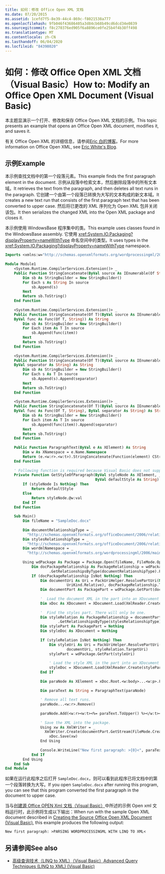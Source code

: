 ```yaml
---
title: 如何：修改 Office Open XML 文档
ms.date: 07/20/2015
ms.assetid: 1cefd7f5-8e39-44c4-869c-f8021538a777
ms.openlocfilehash: 9fb046f43686405a3d84cb68b49cd6dcd34e0839
ms.sourcegitcommit: f8c270376ed905f6a8896ce0fe25b4f4b38ff498
ms.translationtype: MT
ms.contentlocale: zh-CN
ms.lasthandoff: 06/04/2020
ms.locfileid: "84398020"
---
```

# <a name="how-to-modify-an-office-open-xml-document-visual-basic"></a><span data-ttu-id="aa543-102">如何：修改 Office Open XML 文档（Visual Basic）</span><span class="sxs-lookup"><span data-stu-id="aa543-102">How to: Modify an Office Open XML Document (Visual Basic)</span></span>
<span data-ttu-id="aa543-103">本主题显演示一个打开、修改和保存 Office Open XML 文档的示例。</span><span class="sxs-lookup"><span data-stu-id="aa543-103">This topic presents an example that opens an Office Open XML document, modifies it, and saves it.</span></span>  
  
 <span data-ttu-id="aa543-104">有关 Office Open XML 的详细信息，请参阅[Eric 白的博客](http://www.ericwhite.com)。</span><span class="sxs-lookup"><span data-stu-id="aa543-104">For more information on Office Open XML, see [Eric White's Blog](http://www.ericwhite.com).</span></span>  
  
## <a name="example"></a><span data-ttu-id="aa543-105">示例</span><span class="sxs-lookup"><span data-stu-id="aa543-105">Example</span></span>  
 <span data-ttu-id="aa543-106">本示例查找文档中的第一个段落元素。</span><span class="sxs-lookup"><span data-stu-id="aa543-106">This example finds the first paragraph element in the document.</span></span> <span data-ttu-id="aa543-107">示例从段落中检索文本，然后删除段落中的所有文本域。</span><span class="sxs-lookup"><span data-stu-id="aa543-107">It retrieves the text from the paragraph, and then deletes all text runs in the paragraph.</span></span> <span data-ttu-id="aa543-108">它创建一个由第一个段落已转换为大写的文本构成的新文本域。</span><span class="sxs-lookup"><span data-stu-id="aa543-108">It creates a new text run that consists of the first paragraph text that has been converted to upper case.</span></span> <span data-ttu-id="aa543-109">然后将已更改的 XML 序列化为 Open XML 包并关闭该包。</span><span class="sxs-lookup"><span data-stu-id="aa543-109">It then serializes the changed XML into the Open XML package and closes it.</span></span>  
  
 <span data-ttu-id="aa543-110">本示例使用 WindowsBase 程序集中的类。</span><span class="sxs-lookup"><span data-stu-id="aa543-110">This example uses classes found in the WindowsBase assembly.</span></span> <span data-ttu-id="aa543-111">它使用 <xref:System.IO.Packaging?displayProperty=nameWithType> 命名空间中的类型。</span><span class="sxs-lookup"><span data-stu-id="aa543-111">It uses types in the <xref:System.IO.Packaging?displayProperty=nameWithType> namespace.</span></span>  
  
```vb  
Imports <xmlns:w="http://schemas.openxmlformats.org/wordprocessingml/2006/main">  
  
Module Module1  
    <System.Runtime.CompilerServices.Extension()> _  
    Public Function StringConcatenate(ByVal source As IEnumerable(Of String)) As String  
        Dim sb As StringBuilder = New StringBuilder()  
        For Each s As String In source  
            sb.Append(s)  
        Next  
        Return sb.ToString()  
    End Function  
  
    <System.Runtime.CompilerServices.Extension()> _  
    Public Function StringConcatenate(Of T)(ByVal source As IEnumerable(Of T), _  
    ByVal func As Func(Of T, String)) As String  
        Dim sb As StringBuilder = New StringBuilder()  
        For Each item As T In source  
            sb.Append(func(item))  
        Next  
        Return sb.ToString()  
    End Function  
  
    <System.Runtime.CompilerServices.Extension()> _  
    Public Function StringConcatenate(Of T)(ByVal source As IEnumerable(Of T), _  
    ByVal separator As String) As String  
        Dim sb As StringBuilder = New StringBuilder()  
        For Each s As T In source  
            sb.Append(s).Append(separator)  
        Next  
        Return sb.ToString()  
    End Function  
  
    <System.Runtime.CompilerServices.Extension()> _  
    Public Function StringConcatenate(Of T)(ByVal source As IEnumerable(Of T), _  
    ByVal func As Func(Of T, String), ByVal separator As String) As String  
        Dim sb As StringBuilder = New StringBuilder()  
        For Each item As T In source  
            sb.Append(func(item)).Append(separator)  
        Next  
        Return sb.ToString()  
    End Function  
  
    Public Function ParagraphText(ByVal e As XElement) As String  
        Dim w As XNamespace = e.Name.Namespace  
        Return (e.<w:r>.<w:t>).StringConcatenate(Function(element) CStr(element))  
    End Function  
  
    ' Following function is required because Visual Basic does not support short circuit evaluation  
    Private Function GetStyleOfParagraph(ByVal styleNode As XElement, _  
                                         ByVal defaultStyle As String) As String  
        If (styleNode Is Nothing) Then  
            Return defaultStyle  
        Else  
            Return styleNode.@w:val  
        End If  
    End Function  
  
    Sub Main()  
        Dim fileName = "SampleDoc.docx"  
  
        Dim documentRelationshipType = _  
          "http://schemas.openxmlformats.org/officeDocument/2006/relationships/officeDocument"  
        Dim stylesRelationshipType = _  
          "http://schemas.openxmlformats.org/officeDocument/2006/relationships/styles"  
        Dim wordmlNamespace = _  
          "http://schemas.openxmlformats.org/wordprocessingml/2006/main"  
  
        Using wdPackage As Package = Package.Open(fileName, FileMode.Open, FileAccess.ReadWrite)  
            Dim docPackageRelationship As PackageRelationship = wdPackage _  
                    .GetRelationshipsByType(documentRelationshipType).FirstOrDefault()  
            If (docPackageRelationship IsNot Nothing) Then  
                Dim documentUri As Uri = PackUriHelper.ResolvePartUri(New Uri("/", _  
                            UriKind.Relative), docPackageRelationship.TargetUri)  
                Dim documentPart As PackagePart = wdPackage.GetPart(documentUri)  
  
                '  Load the document XML in the part into an XDocument instance.  
                Dim xDoc As XDocument = XDocument.Load(XmlReader.Create(documentPart.GetStream()))  
  
                '  Find the styles part. There will only be one.  
                Dim styleRelation As PackageRelationship = documentPart _  
                        .GetRelationshipsByType(stylesRelationshipType).FirstOrDefault()  
                Dim stylePart As PackagePart = Nothing  
                Dim styleDoc As XDocument = Nothing  
  
                If (styleRelation IsNot Nothing) Then  
                    Dim styleUri As Uri = PackUriHelper.ResolvePartUri( _  
                            documentUri, styleRelation.TargetUri)  
                    stylePart = wdPackage.GetPart(styleUri)  
  
                    ' Load the style XML in the part into an XDocument instance.  
                    styleDoc = XDocument.Load(XmlReader.Create(stylePart.GetStream()))  
                End If  
  
                Dim paraNode As XElement = xDoc.Root.<w:body>...<w:p>.FirstOrDefault()  
  
                Dim paraText As String = ParagraphText(paraNode)  
  
                ' Remove all text runs.  
                paraNode...<w:r>.Remove()  
  
                paraNode.Add(<w:r><w:t><%= paraText.ToUpper() %></w:t></w:r>)  
  
                ' Save the XML into the package.  
                Using xw As XmlWriter = _  
                  XmlWriter.Create(documentPart.GetStream(FileMode.Create, FileAccess.Write))  
                    xDoc.Save(xw)  
                End Using  
  
                Console.WriteLine("New first paragraph: >{0}<", paraText.ToUpper())  
            End If  
        End Using  
    End Sub  
End Module  
```  
  
 <span data-ttu-id="aa543-112">如果在运行此程序之后打开 `SampleDoc.docx`，则可以看到此程序已将文档中的第一个段落转换为大写。</span><span class="sxs-lookup"><span data-stu-id="aa543-112">If you open `SampleDoc.docx` after running this program, you can see that this program converted the first paragraph in the document to upper case.</span></span>  
  
 <span data-ttu-id="aa543-113">当与[创建源 Office OPEN Xml 文档（Visual Basic）](creating-the-source-office-open-xml-document.md)中所述的示例 Open xml 文档运行时，此示例将生成以下输出：</span><span class="sxs-lookup"><span data-stu-id="aa543-113">When run with the sample Open XML document described in [Creating the Source Office Open XML Document (Visual Basic)](creating-the-source-office-open-xml-document.md), this example produces the following output:</span></span>  
  
```console  
New first paragraph: >PARSING WORDPROCESSINGML WITH LINQ TO XML<  
```  
  
## <a name="see-also"></a><span data-ttu-id="aa543-114">另请参阅</span><span class="sxs-lookup"><span data-stu-id="aa543-114">See also</span></span>

- [<span data-ttu-id="aa543-115">高级查询技术（LINQ to XML）（Visual Basic）</span><span class="sxs-lookup"><span data-stu-id="aa543-115">Advanced Query Techniques (LINQ to XML) (Visual Basic)</span></span>](advanced-query-techniques-linq-to-xml.md)
